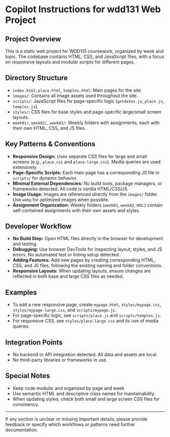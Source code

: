 # Copilot Instructions for wdd131 Web Project

## Project Overview
This is a static web project for WDD131 coursework, organized by week and topic. The codebase contains HTML, CSS, and JavaScript files, with a focus on responsive layouts and modular scripts for different pages.

## Directory Structure
- `index.html`, `place.html`, `temples.html`: Main pages for the site.
- `images/`: Contains all image assets used throughout the site.
- `scripts/`: JavaScript files for page-specific logic (`getdates.js`, `place.js`, `temples.js`).
- `styles/`: CSS files for base styles and page-specific large/small screen layouts.
- `week01/`, `week02/`, `week03/`: Weekly folders with assignments, each with their own HTML, CSS, and JS files.

## Key Patterns & Conventions
- **Responsive Design:** Uses separate CSS files for large and small screens (e.g., `place.css` and `place-large.css`). Media queries are used extensively.
- **Page-Specific Scripts:** Each main page has a corresponding JS file in `scripts/` for dynamic behavior.
- **Minimal External Dependencies:** No build tools, package managers, or frameworks detected. All code is vanilla HTML/CSS/JS.
- **Image Usage:** Images are referenced directly from the `images/` folder. Use `webp` for optimized images when possible.
- **Assignment Organization:** Weekly folders (`week01`, `week02`, etc.) contain self-contained assignments with their own assets and styles.

## Developer Workflow
- **No Build Step:** Open HTML files directly in the browser for development and testing.
- **Debugging:** Use browser DevTools for inspecting layout, styles, and JS errors. No automated test or linting setup detected.
- **Adding Features:** Add new pages by creating corresponding HTML, CSS, and JS files, following the existing naming and folder conventions.
- **Responsive Layouts:** When updating layouts, ensure changes are reflected in both base and large CSS files as needed.

## Examples
- To add a new responsive page, create `mypage.html`, `styles/mypage.css`, `styles/mypage-large.css`, and `scripts/mypage.js`.
- For page-specific logic, see `scripts/place.js` and `scripts/temples.js`.
- For responsive CSS, see `styles/place-large.css` and its use of media queries.

## Integration Points
- No backend or API integration detected. All data and assets are local.
- No third-party libraries or frameworks in use.

## Special Notes
- Keep code modular and organized by page and week.
- Use semantic HTML and descriptive class names for maintainability.
- When updating styles, check both small and large screen CSS files for consistency.

---
If any section is unclear or missing important details, please provide feedback or specify which workflows or patterns need further documentation.
